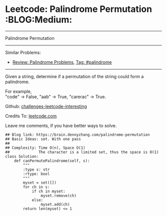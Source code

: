 # Leetcode: Palindrome Permutation     :BLOG:Medium:


---

Palindrome Permutation  

---

Similar Problems:  
-   [Review: Palindrome Problems](https://brain.dennyzhang.com/review-palindrome), [Tag: #palindrome](https://brain.dennyzhang.com/tag/palindrome)

---

Given a string, determine if a permutation of the string could form a palindrome.  

For example,  
"code" -> False, "aab" -> True, "carerac" -> True.  

Github: [challenges-leetcode-interesting](https://github.com/DennyZhang/challenges-leetcode-interesting/tree/master/palindrome-permutation)  

Credits To: [leetcode.com](https://leetcode.com/problems/palindrome-permutation/description/)  

Leave me comments, if you have better ways to solve.  

    ## Blog link: https://brain.dennyzhang.com/palindrome-permutation
    ## Basic Ideas: set. With one pass
    ##
    ## Complexity: Time O(n), Space O(1)
    ##             The character is a limited set, thus the space is O(1)
    class Solution:
        def canPermutePalindrome(self, s):
            """
            :type s: str
            :rtype: bool
            """
            myset = set([])
            for ch in s:
                if ch in myset:
                    myset.remove(ch)
                else:
                    myset.add(ch)
            return len(myset) <= 1